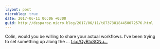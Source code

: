 ```yaml
---
layout: post
microblog: true
date: 2017-06-11 06:06 +0300
guid: http://desparoz.micro.blog/2017/06/11/t873738184450072576.html
---
```

Colin, would you be willing to share your actual workflows. I’ve been trying to set something up along the ... [t.co/QyBtoSCNu...](https://t.co/QyBtoSCNu0)
